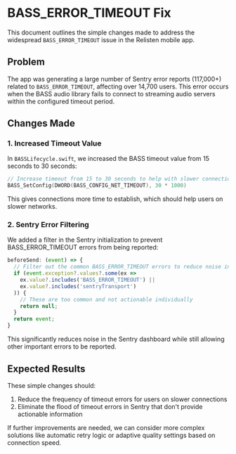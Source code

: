 # BASS_ERROR_TIMEOUT Fix

This document outlines the simple changes made to address the widespread `BASS_ERROR_TIMEOUT` issue in the Relisten mobile app.

## Problem

The app was generating a large number of Sentry error reports (117,000+) related to `BASS_ERROR_TIMEOUT`, affecting over 14,700 users. This error occurs when the BASS audio library fails to connect to streaming audio servers within the configured timeout period.

## Changes Made

### 1. Increased Timeout Value

In `BASSLifecycle.swift`, we increased the BASS timeout value from 15 seconds to 30 seconds:

```swift
// Increase timeout from 15 to 30 seconds to help with slower connections
BASS_SetConfig(DWORD(BASS_CONFIG_NET_TIMEOUT), 30 * 1000)
```

This gives connections more time to establish, which should help users on slower networks.

### 2. Sentry Error Filtering

We added a filter in the Sentry initialization to prevent BASS_ERROR_TIMEOUT errors from being reported:

```javascript
beforeSend: (event) => {
  // Filter out the common BASS_ERROR_TIMEOUT errors to reduce noise in Sentry
  if (event.exception?.values?.some(ex => 
    ex.value?.includes('BASS_ERROR_TIMEOUT') || 
    ex.value?.includes('sentryTransport')
  )) {
    // These are too common and not actionable individually
    return null;
  }
  return event;
}
```

This significantly reduces noise in the Sentry dashboard while still allowing other important errors to be reported.

## Expected Results

These simple changes should:

1. Reduce the frequency of timeout errors for users on slower connections
2. Eliminate the flood of timeout errors in Sentry that don't provide actionable information

If further improvements are needed, we can consider more complex solutions like automatic retry logic or adaptive quality settings based on connection speed.
